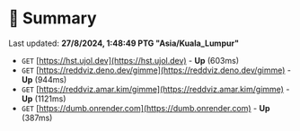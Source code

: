 # 📖 Summary
Last updated: **27/8/2024, 1:48:49 PTG "Asia/Kuala_Lumpur"**

- `GET` [https://hst.ujol.dev](https://hst.ujol.dev) - **Up** (603ms)
- `GET` [https://reddviz.deno.dev/gimme](https://reddviz.deno.dev/gimme) - **Up** (944ms)
- `GET` [https://reddviz.amar.kim/gimme](https://reddviz.amar.kim/gimme) - **Up** (1121ms)
- `GET` [https://dumb.onrender.com](https://dumb.onrender.com) - **Up** (387ms)
